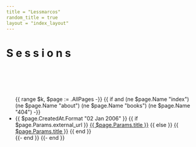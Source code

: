 ```yaml
---
title = "Lessmarcos"
random_title = true
layout = "index_layout"
---
```


<h1 class="sessions">S e s s i o n s</h1>

<ul class="posts" style="margin-top:6rem;">
{{ range $k, $page := .AllPages -}}
    {{ if and (ne $page.Name "index") (ne $page.Name "about") (ne $page.Name "books") (ne $page.Name "404") -}}
        <li>
           <span class="post-date">{{ $page.CreatedAt.Format "02 Jan 2006" }}</span>
           {{ if $page.Params.external_url }}
                <a
                 style="{{ if $page.Params.li_style }}{{ range $style := $page.Params.li_style }}{{ $style }};{{ end }}{{ end }}"
                 href="{{ $page.Params.external_url }}">{{ $page.Params.title }}</a>
           {{ else }}
                <a 
                 style="{{ if $page.Params.li_style }}{{ range $style := $page.Params.li_style }}{{ $style }};{{ end }}{{ end }}"
                 href="{{ $page.PublicPath }}/">{{ $page.Params.title }}</a>
           {{ end }}
           <!--span class="post-categories">
                {{ range $i, $category := $page.Params.categories }}
                    <span class="post-category--{{ $category }}" >{{ $category }}</span>
                {{ end }}
           </span-->
        </li>
    {{- end }}
{{- end }}
</ul>
